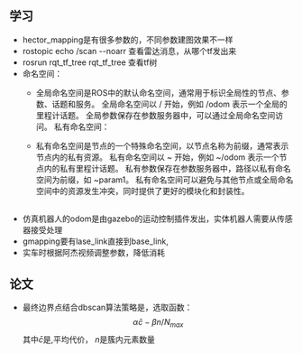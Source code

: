 ## 学习
+ hector_mapping是有很多参数的，不同参数建图效果不一样
+ rostopic echo /scan --noarr 查看雷达消息，从哪个tf发出来
+ rosrun  rqt_tf_tree rqt_tf_tree  查看tf树
+ 命名空间：
    - 全局命名空间是ROS中的默认命名空间，通常用于标识全局性的节点、参数、话题和服务。
    全局命名空间以 / 开始，例如 /odom 表示一个全局的里程计话题。
    全局参数保存在参数服务器中，可以通过全局命名空间访问。
    私有命名空间：

    - 私有命名空间是节点的一个特殊命名空间，以节点名称为前缀，通常表示节点内的私有资源。
    私有命名空间以 ~ 开始，例如 ~/odom 表示一个节点内的私有里程计话题。
    私有参数保存在参数服务器中，路径以私有命名空间为前缀，如 ~param1。
    私有命名空间可以避免与其他节点或全局命名空间中的资源发生冲突，同时提供了更好的模块化和封装性。

## 
+ 仿真机器人的odom是由gazebo的运动控制插件发出，实体机器人需要从传感器接受处理
+ gmapping要有lase_link直接到base_link,
+ 实车时根据阿杰视频调整参数，降低消耗


## 论文
+ 最终边界点结合dbscan算法策略是，选取函数：$$\alpha\bar c - \beta n/N_{max}$$ 其中$\bar c$是,平均代价， $n$是簇内元素数量